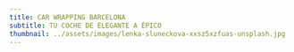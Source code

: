 ```yaml
---
title: CAR WRAPPING BARCELONA
subtitle: TU COCHE DE ELEGANTE A ÉPICO
thumbnail: ../assets/images/lenka-sluneckova-xxsz5xzfuas-unsplash.jpg
---
```


